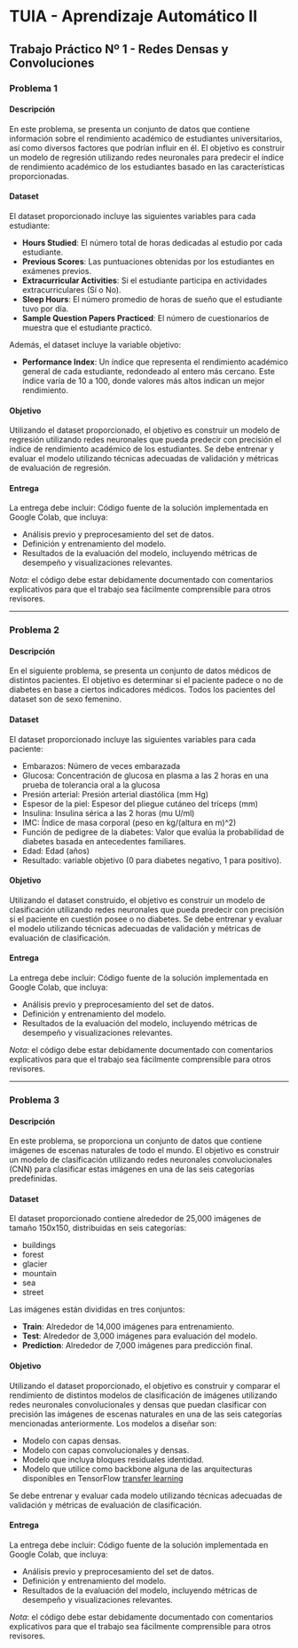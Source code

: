 # TUIA - Aprendizaje Automático II

## Trabajo Práctico Nº 1 - Redes Densas y Convoluciones

### Problema 1

#### Descripción 

En este problema, se presenta un conjunto de datos que contiene información sobre el rendimiento académico de estudiantes universitarios, así como diversos factores que podrían influir en él. El objetivo es construir un modelo de regresión utilizando redes neuronales para predecir el índice de rendimiento académico de los estudiantes basado en las características proporcionadas.

#### Dataset

El dataset proporcionado incluye las siguientes variables para cada estudiante:
* **Hours Studied**: El número total de horas dedicadas al estudio por cada estudiante.
* **Previous Scores**: Las puntuaciones obtenidas por los estudiantes en exámenes previos.
* **Extracurricular Activities**: Si el estudiante participa en actividades extracurriculares (Sí o No).
* **Sleep Hours**: El número promedio de horas de sueño que el estudiante tuvo por día.
* **Sample Question Papers Practiced**: El número de cuestionarios de muestra que el estudiante practicó.

Además, el dataset incluye la variable objetivo:
* **Performance Index**: Un índice que representa el rendimiento académico general de cada estudiante, redondeado al entero más cercano. Este índice varía de 10 a 100, donde valores más altos indican un mejor rendimiento.

#### Objetivo

Utilizando el dataset proporcionado, el objetivo es construir un modelo de regresión utilizando redes neuronales que pueda predecir con precisión el índice de rendimiento académico de los estudiantes. Se debe entrenar y evaluar el modelo utilizando técnicas adecuadas de validación y métricas de evaluación de regresión.

#### Entrega

La entrega debe incluir:
Código fuente de la solución implementada en Google Colab, que incluya:
* Análisis previo y preprocesamiento del set de datos.
* Definición y entrenamiento del modelo.
* Resultados de la evaluación del modelo, incluyendo métricas de desempeño y visualizaciones relevantes.

*Nota*: el código debe estar debidamente documentado con comentarios explicativos para que el trabajo sea fácilmente comprensible para otros revisores.

---

### Problema 2

#### Descripción

En el siguiente problema, se presenta un conjunto de datos médicos de distintos pacientes. El objetivo es determinar si el paciente padece o no de diabetes en base a ciertos indicadores médicos. Todos los pacientes del dataset son de sexo femenino.

#### Dataset

El dataset proporcionado incluye las siguientes variables para cada paciente:
* Embarazos: Número de veces embarazada
* Glucosa: Concentración de glucosa en plasma a las 2 horas en una prueba de tolerancia oral a la glucosa
* Presión arterial: Presión arterial diastólica (mm Hg)
* Espesor de la piel: Espesor del pliegue cutáneo del tríceps (mm)
* Insulina: Insulina sérica a las 2 horas (mu U/ml)
* IMC: Índice de masa corporal (peso en kg/(altura en m)^2)
* Función de pedigree de la diabetes: Valor que evalúa la probabilidad de diabetes basada en antecedentes familiares.
* Edad: Edad (años)
* Resultado: variable objetivo (0 para diabetes negativo, 1 para positivo).

#### Objetivo

Utilizando el dataset construido, el objetivo es construir un modelo de clasificación utilizando redes neuronales que pueda predecir con precisión si el paciente en cuestión posee o no diabetes. Se debe entrenar y evaluar el modelo utilizando técnicas adecuadas de validación y métricas de evaluación de clasificación.

#### Entrega

La entrega debe incluir:
Código fuente de la solución implementada en Google Colab, que incluya:
* Análisis previo y preprocesamiento del set de datos.
* Definición y entrenamiento del modelo.
* Resultados de la evaluación del modelo, incluyendo métricas de desempeño y visualizaciones relevantes.

*Nota*: el código debe estar debidamente documentado con comentarios explicativos para que el trabajo sea fácilmente comprensible para otros revisores.

---

### Problema 3

#### Descripción

En este problema, se proporciona un conjunto de datos que contiene imágenes de escenas naturales de todo el mundo. El objetivo es construir un modelo de clasificación utilizando redes neuronales convolucionales (CNN) para clasificar estas imágenes en una de las seis categorías predefinidas.

#### Dataset

El dataset proporcionado contiene alrededor de 25,000 imágenes de tamaño 150x150, distribuidas en seis categorías:
* buildings
* forest
* glacier
* mountain
* sea
* street

Las imágenes están divididas en tres conjuntos:
* **Train**: Alrededor de 14,000 imágenes para entrenamiento.
* **Test**: Alrededor de 3,000 imágenes para evaluación del modelo.
* **Prediction**: Alrededor de 7,000 imágenes para predicción final.

#### Objetivo

Utilizando el dataset proporcionado, el objetivo es construir y comparar el rendimiento de distintos modelos de clasificación de imágenes utilizando redes neuronales convolucionales y densas que puedan clasificar con precisión las imágenes de escenas naturales en una de las seis categorías mencionadas anteriormente.
Los modelos a diseñar son:
* Modelo con capas densas.
* Modelo con capas convolucionales y densas.
* Modelo que incluya bloques residuales identidad.
* Modelo que utilice como backbone alguna de las arquitecturas disponibles en TensorFlow [transfer learning](https://www.tensorflow.org/api_docs/python/tf/keras/applications)

Se debe entrenar y evaluar cada modelo utilizando técnicas adecuadas de validación y métricas de evaluación de clasificación.

#### Entrega
La entrega debe incluir:
Código fuente de la solución implementada en Google Colab, que incluya:
* Análisis previo y preprocesamiento del set de datos.
* Definición y entrenamiento del modelo.
* Resultados de la evaluación del modelo, incluyendo métricas de desempeño y visualizaciones relevantes.

*Nota*: el código debe estar debidamente documentado con comentarios explicativos para que el trabajo sea fácilmente comprensible para otros revisores.


